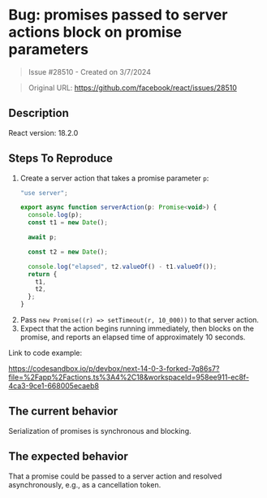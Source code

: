 # Bug: promises passed to server actions block on promise parameters

> Issue #28510 - Created on 3/7/2024

> Original URL: https://github.com/facebook/react/issues/28510

## Description

React version: 18.2.0

## Steps To Reproduce

1. Create a server action that takes a promise parameter `p`:
   ```js
   "use server";
   
   export async function serverAction(p: Promise<void>) {
     console.log(p);
     const t1 = new Date();
   
     await p;
   
     const t2 = new Date();
   
     console.log("elapsed", t2.valueOf() - t1.valueOf());
     return {
       t1,
       t2,
     };
   }
   ```
2. Pass `new Promise((r) => setTimeout(r, 10_000))` to that server action.
3. Expect that the action begins running immediately, then blocks on the promise, and reports an elapsed time of approximately 10 seconds.

Link to code example:

https://codesandbox.io/p/devbox/next-14-0-3-forked-7q86s7?file=%2Fapp%2Factions.ts%3A4%2C18&workspaceId=958ee911-ec8f-4ca3-9ce1-668005ecaeb8

## The current behavior

Serialization of promises is synchronous and blocking.

## The expected behavior

That a promise could be passed to a server action and resolved asynchronously, e.g., as a cancellation token.
